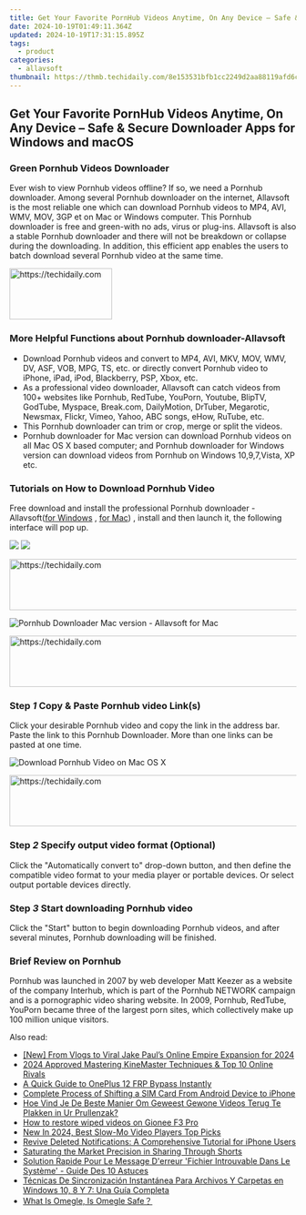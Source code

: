```yaml
---
title: Get Your Favorite PornHub Videos Anytime, On Any Device – Safe & Secure Downloader Apps for Windows and macOS
date: 2024-10-19T01:49:11.364Z
updated: 2024-10-19T17:31:15.895Z
tags:
  - product
categories:
  - allavsoft
thumbnail: https://thmb.techidaily.com/8e153531bfb1cc2249d2aa88119afd6c59e7a577b57f16e2feb19e964db9e9c8.jpg
---
```


## Get Your Favorite PornHub Videos Anytime, On Any Device – Safe & Secure Downloader Apps for Windows and macOS

### Green Pornhub Videos Downloader

Ever wish to view Pornhub videos offline? If so, we need a Pornhub downloader. Among several Pornhub downloader on the internet, Allavsoft is the most reliable one which can download Pornhub videos to MP4, AVI, WMV, MOV, 3GP et on Mac or Windows computer. This Pornhub downloader is free and green-with no ads, virus or plug-ins. Allavsoft is also a stable Pornhub downloader and there will not be breakdown or collapse during the downloading. In addition, this efficient app enables the users to batch download several Pornhub video at the same time.

<!-- affiliate ads begin -->
<a href="https://aligracehair.sjv.io/c/5597632/2135353/19272" target="_top" id="2135353">
  <img src="//a.impactradius-go.com/display-ad/19272-2135353" border="0" alt="https://techidaily.com" width="180" height="90"/>
</a>
<img height="0" width="0" src="https://aligracehair.sjv.io/i/5597632/2135353/19272" style="position:absolute;visibility:hidden;" border="0" />
<!-- affiliate ads end -->

### More Helpful Functions about Pornhub downloader-Allavsoft

* Download Pornhub videos and convert to MP4, AVI, MKV, MOV, WMV, DV, ASF, VOB, MPG, TS, etc. or directly convert Pornhub video to iPhone, iPad, iPod, Blackberry, PSP, Xbox, etc.
* As a professional video downloader, Allavsoft can catch videos from 100+ websites like Pornhub, RedTube, YouPorn, Youtube, BlipTV, GodTube, Myspace, Break.com, DailyMotion, DrTuber, Megarotic, Newsmax, Flickr, Vimeo, Yahoo, ABC songs, eHow, RuTube, etc.
* This Pornhub downloader can trim or crop, merge or split the videos.
* Pornhub downloader for Mac version can download Pornhub videos on all Mac OS X based computer; and Pornhub downloader for Windows version can download videos from Pornhub on Windows 10,9,7,Vista, XP etc.

### Tutorials on How to Download Pornhub Video

Free download and install the professional Pornhub downloader - Allavsoft([for Windows](https://tools.techidaily.com/allavsoft/products/) , [for Mac](https://tools.techidaily.com/allavsoft/products/)) , install and then launch it, the following interface will pop up.

[![](https://www.allavsoft.com/how-to/../images/how-to/free-download-win.jpg)](https://tools.techidaily.com/allavsoft/products/) [![](https://www.allavsoft.com/how-to/../images/how-to/free-download-mac.jpg)](https://tools.techidaily.com/allavsoft/products/)

<!-- affiliate ads begin -->
<a href="https://appsumo.8odi.net/c/5597632/2068432/7443" target="_top" id="2068432">
  <img src="//a.impactradius-go.com/display-ad/7443-2068432" border="0" alt="https://techidaily.com" width="728" height="90"/>
</a>
<img height="0" width="0" src="https://appsumo.8odi.net/i/5597632/2068432/7443" style="position:absolute;visibility:hidden;" border="0" />
<!-- affiliate ads end -->

![Pornhub Downloader Mac version - Allavsoft for Mac](https://www.allavsoft.com/how-to/../images/allavsoft-mac/screen-shot-600.jpg)

<!-- affiliate ads begin -->
<a href="https://ephamedtechinc.pxf.io/c/5597632/2137210/26400" target="_top" id="2137210">
  <img src="//a.impactradius-go.com/display-ad/26400-2137210" border="0" alt="https://techidaily.com" width="728" height="90"/>
</a>
<img height="0" width="0" src="https://ephamedtechinc.pxf.io/i/5597632/2137210/26400" style="position:absolute;visibility:hidden;" border="0" />
<!-- affiliate ads end -->

### Step _1_ Copy & Paste Pornhub video Link(s)

Click your desirable Pornhub video and copy the link in the address bar. Paste the link to this Pornhub Downloader. More than one links can be pasted at one time.

![Download Pornhub Video on Mac OS X](https://www.allavsoft.com/how-to/../images/how-to/pornhub-downloader-mac-windows/download-pornhub-videos.jpg)

<!-- affiliate ads begin -->
<a href="https://aligracehair.sjv.io/c/5597632/2135361/19272" target="_top" id="2135361">
  <img src="//a.impactradius-go.com/display-ad/19272-2135361" border="0" alt="https://techidaily.com" width="728" height="90"/>
</a>
<img height="0" width="0" src="https://aligracehair.sjv.io/i/5597632/2135361/19272" style="position:absolute;visibility:hidden;" border="0" />
<!-- affiliate ads end -->

### Step _2_ Specify output video format (Optional)

Click the "Automatically convert to" drop-down button, and then define the compatible video format to your media player or portable devices. Or select output portable devices directly.

### Step _3_ Start downloading Pornhub video

Click the "Start" button to begin downloading Pornhub videos, and after several minutes, Pornhub downloading will be finished.

### Brief Review on Pornhub

Pornhub was launched in 2007 by web developer Matt Keezer as a website of the company Interhub, which is part of the Pornhub NETWORK campaign and is a pornographic video sharing website. In 2009, Pornhub, RedTube, YouPorn became three of the largest porn sites, which collectively make up 100 million unique visitors.

<ins class="adsbygoogle"
     style="display:block"
     data-ad-format="autorelaxed"
     data-ad-client="ca-pub-7571918770474297"
     data-ad-slot="1223367746"></ins>

<ins class="adsbygoogle"
     style="display:block"
     data-ad-client="ca-pub-7571918770474297"
     data-ad-slot="8358498916"
     data-ad-format="auto"
     data-full-width-responsive="true"></ins>

<span class="atpl-alsoreadstyle">Also read:</span>
<div><ul>
<li><a href="https://youtube-tips.techidaily.com/rom-vlogs-to-viral-jake-pauls-online-empire-expansion-for-2024/"><u>[New] From Vlogs to Viral Jake Paul’s Online Empire Expansion for 2024</u></a></li>
<li><a href="https://extra-approaches.techidaily.com/2024-approved-mastering-kinemaster-techniques-and-top-10-online-rivals/"><u>2024 Approved Mastering KineMaster Techniques & Top 10 Online Rivals</u></a></li>
<li><a href="https://android-frp.techidaily.com/a-quick-guide-to-oneplus-12-frp-bypass-instantly-by-drfone-android/"><u>A Quick Guide to OnePlus 12 FRP Bypass Instantly</u></a></li>
<li><a href="https://win-deluxe.techidaily.com/complete-process-of-shifting-a-sim-card-from-android-device-to-iphone/"><u>Complete Process of Shifting a SIM Card From Android Device to iPhone</u></a></li>
<li><a href="https://win-deluxe.techidaily.com/hoe-vind-je-de-beste-manier-om-geweest-gewone-videos-terug-te-plakken-in-ur-prullenzak/"><u>Hoe Vind Je De Beste Manier Om Geweest Gewone Videos Terug Te Plakken in Ur Prullenzak?</u></a></li>
<li><a href="https://blog-min.techidaily.com/how-to-restore-wiped-videos-on-gionee-f3-pro-by-fonelab-android-recover-video/"><u>How to restore wiped videos on Gionee F3 Pro</u></a></li>
<li><a href="https://smart-video-creator.techidaily.com/new-in-2024-best-slow-mo-video-players-top-picks/"><u>New In 2024, Best Slow-Mo Video Players Top Picks</u></a></li>
<li><a href="https://win-deluxe.techidaily.com/revive-deleted-notifications-a-comprehensive-tutorial-for-iphone-users/"><u>Revive Deleted Notifications: A Comprehensive Tutorial for iPhone Users</u></a></li>
<li><a href="https://youtube-video-recordings.techidaily.com/saturating-the-market-precision-in-sharing-through-shorts/"><u>Saturating the Market Precision in Sharing Through Shorts</u></a></li>
<li><a href="https://win-deluxe.techidaily.com/solution-rapide-pour-le-message-derreur-fichier-introuvable-dans-le-systeme-guide-des-10-astuces/"><u>Solution Rapide Pour Le Message D'erreur 'Fichier Introuvable Dans Le Système' - Guide Des 10 Astuces</u></a></li>
<li><a href="https://win-deluxe.techidaily.com/tecnicas-de-sincronizacion-instantanea-para-archivos-y-carpetas-en-windows-10-8-y-7-una-guia-completa/"><u>Técnicas De Sincronización Instantánea Para Archivos Y Carpetas en Windows 10, 8 Y 7: Una Guía Completa</u></a></li>
<li><a href="https://audio-shaping.techidaily.com/what-is-omegle-is-omegle-safe/"><u>What Is Omegle, Is Omegle Safe？</u></a></li>
</ul></div>


